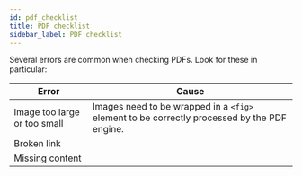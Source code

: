 ```yaml
---
id: pdf_checklist
title: PDF checklist
sidebar_label: PDF checklist
---
```


Several errors are common when checking PDFs. Look for these in particular:

|Error|Cause|
|----|------|
|Image too large or too small|Images need to be wrapped in a `<fig>` element to be correctly processed by the PDF engine.|
|Broken link|   |
|Missing content|   |
